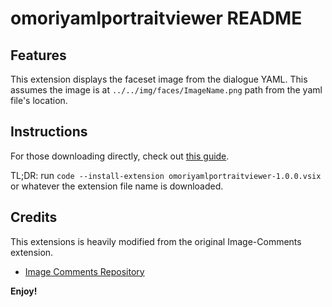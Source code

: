 # omoriyamlportraitviewer README

## Features

This extension displays the faceset image from the dialogue YAML.
This assumes the image is at `../../img/faces/ImageName.png` path from the yaml file's location.

## Instructions

For those downloading directly, check out [this guide](https://code.visualstudio.com/api/working-with-extensions/publishing-extension#packaging-extensions).

TL;DR: run `code --install-extension omoriyamlportraitviewer-1.0.0.vsix` or whatever the extension file name is downloaded.

## Credits

This extensions is heavily modified from the original Image-Comments extension.
* [Image Comments Repository](https://github.com/mgiesen/Image-Comments/tree/main)

**Enjoy!**
